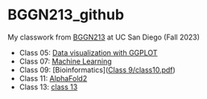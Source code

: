 # BGGN213_github
My classwork from [BGGN213](https://bioboot.github.io/bggn213_F23/) at UC San Diego (Fall 2023)

- Class 05: [Data visualization with GGPLOT](https://github.com/sup023/BGGN213_github/blob/main/Class%205/Class5.pdf)
- Class 07: [Machine Learning](https://github.com/sup023/BGGN213_github/blob/main/Class%207/class7.pdf)
- Class 09: [Bioinformatics]([Class 9/class10.pdf](https://github.com/sup023/BGGN213_github/blob/main/Class%209/class10.pdf))
- Class 11: [AlphaFold2](https://github.com/sup023/BGGN213_github/blob/main/Class%2010/Class11%3A%20AlphaFold2%20Analysis/class-11.pdf)
- Class 13: [class 13](https://github.com/sup023/BGGN213_github/blob/main/Class%2013/Class13%20copy.pdf)

